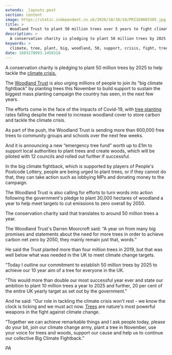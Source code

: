 ```yaml
--- 
extends: _layouts.post 
section: content 
image: https://static.independent.co.uk/2020/10/18/10/PRI169083305.jpg 
title: > 
  Woodland Trust to plant 50 million trees over 5 years to fight climate crisis 
description: > 
  A conservation charity is pledging to plant 50 million trees by 2025 to help tackle the climate crisis.The Woodland Trust is also urging millions of people to join its “big climate fightback” by planting trees this November to build support to sustain the biggest mass planting campaign the country has seen, in the next few years.As part of the push, the Woodland Trust is sending more than 600,000 free trees to community groups and schools over the next few weeks.The conservation charity said that translates to around 50 million trees a year.“Today I outline our commitment to establish 50 million trees by 2025 to achieve our 10 year aim of a tree for everyone in the UK. 
keywords: > 
  climate, tree, plant, big, woodland, 50, support, crisis, fight, trees, planting, million, trust 
date: 1603278993.1458318 
--- 
```

<div><p class="sc-pHJJA iocNwz above-article-prompt-donations"></p><p>A conservation charity is pledging to plant 50 million trees by 2025 to help tackle the <a href="https://www.independent.co.uk/topic/climate-crisis">climate crisis.</a></p><p>The <a href="https://www.independent.co.uk/topic/woodland-trust">Woodland Trust</a> is also urging millions of people to join its &#8220;big climate fightback&#8221; by planting trees this November to build support to sustain the biggest mass planting campaign the country has seen, in the next few years.</p><p></p><p>The efforts come in the face of the impacts of Covid-19, with <a href="https://www.independent.co.uk/topic/tree-planting">tree planting</a> rates falling despite the need to increase woodland cover to store carbon and tackle the climate crisis.</p><p id="article-im-prompt"></p><p>As part of the push, the Woodland Trust is sending more than 600,000 free trees to community groups and schools over the next few weeks.</p><p></p><p></p><p>And it is announcing a new &#8220;emergency tree fund&#8221; worth up to &#163;1m to support local authorities to plant trees and create woods, which will be piloted with 12 councils and rolled out further if successful.</p><p>In the big climate fightback, which is supported by players of People's Postcode Lottery, people are being urged to plant trees, or if they cannot do that, they can take action such as lobbying MPs and donating money to the campaign.</p><p id="taboola-carousel-thumbnails"></p><p>The Woodland Trust is also calling for efforts to turn words into action following the government's pledge to plant 30,000 hectares of woodland a year to help meet targets to cut emissions to zero overall by 2050.</p><p>The conservation charity said that translates to around 50 million trees a year.</p><p>The Woodland Trust's Darren Moorcroft said: &#8220;A year on from many big promises and statements about the need for more trees in order to achieve carbon net zero by 2050, they mainly remain just that, words.&#8221;</p><p>He said the Trust planted more than four million trees in 2019, but that was well below what was needed in the UK to meet climate change targets.</p><p>&#8220;Today I outline our commitment to establish 50 million trees by 2025 to achieve our 10 year aim of a tree for everyone in the UK.</p><p></p><p>&#8220;This would more than double our most successful year ever and state our ambition to plant 10 million trees a year to 2025 and further, 20 per cent of the entire UK yearly target as set out by the government.&#8221;</p><p>And he said: &#8220;Our role in tackling the climate crisis won't rest - we know the clock is ticking and we must act now. <a href="https://www.independent.co.uk/topic/trees">Trees</a> are nature's most powerful weapons in the fight against climate change.</p><p></p><p>&#8220;Together we can achieve remarkable things and I ask people today, please do your bit, join our climate change army, plant a tree in November, use your voice for trees and woods, support our cause and help us to continue our collective Big Climate Fightback.&#8221;</p><p><i>PA</i></p><p class="sc-ptCms fzKffT"></p></div>